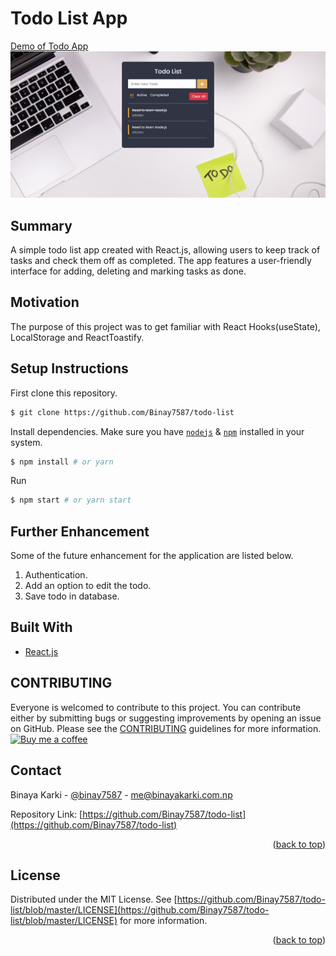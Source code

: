 # Todo List App
[Demo of Todo App](https://todo-binay7587.vercel.app)
![](./docs/todo-app.png)

## Summary
A simple todo list app created with React.js, allowing users to keep track of tasks and check them off as completed. The app features a user-friendly interface for adding, deleting and marking tasks as done.

## Motivation

The purpose of this project was to get familiar with React Hooks(useState), LocalStorage and ReactToastify.

## Setup Instructions

First clone this repository.
```bash
$ git clone https://github.com/Binay7587/todo-list
```

Install dependencies. Make sure you have [`nodejs`](https://nodejs.org/en/) & [`npm`](https://www.npmjs.com/) installed in your system.
```bash
$ npm install # or yarn
```

Run
```bash
$ npm start # or yarn start
```

<!-- FURTHER ENHANCEMENT -->
## Further Enhancement
Some of the future enhancement for the application are listed below.
1. Authentication.
2. Add an option to edit the todo.
3. Save todo in database. 

<!-- BUILT WITH -->
## Built With

* [React.js](https://reactjs.org/)

<!-- CONTRIBUTING -->
## CONTRIBUTING

Everyone is welcomed to contribute to this project. You can contribute either by submitting bugs or suggesting improvements by opening an issue on GitHub. Please see the [CONTRIBUTING](CONTRIBUTING.md) guidelines for more information.
[![Buy me a coffee](https://www.buymeacoffee.com/assets/img/custom_images/orange_img.png)](https://www.buymeacoffee.com/binay7587)

<!-- CONTACT -->
## Contact

Binaya Karki - [@binay7587](https://www.linkedin.com/in/binay7587) - me@binayakarki.com.np

Repository Link: [https://github.com/Binay7587/todo-list](https://github.com/Binay7587/todo-list)

<p align="right">(<a href="#top">back to top</a>)</p>

<!-- LICENSE -->
## License

Distributed under the MIT License. See [https://github.com/Binay7587/todo-list/blob/master/LICENSE](https://github.com/Binay7587/todo-list/blob/master/LICENSE) for more information.

<p align="right">(<a href="#top">back to top</a>)</p>
